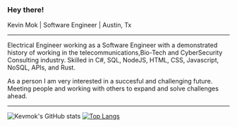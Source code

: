 ### **Hey there!**

Kevin Mok | Software Engineer | Austin, Tx

***

Electrical Engineer working as a Software Engineer with a demonstrated history of working in the telecommunications,Bio-Tech and CyberSecurity Consulting industry. Skilled in C#, SQL, NodeJS, HTML, CSS, Javascript, NoSQL, APIs, and Rust.

As a person I am very interested in a succesful and challenging future. Meeting people and working with others to expand and solve challenges ahead.

---

![Kevmok's GitHub stats](https://github-readme-stats.vercel.app/api?username=kevmok&count_private=true&theme=tokyonight&hide=stars,prs)
[![Top Langs](https://github-readme-stats.vercel.app/api/top-langs/?username=kevmok&layout=compact&theme=tokyonight)](https://github.com/anuraghazra/github-readme-stats)

